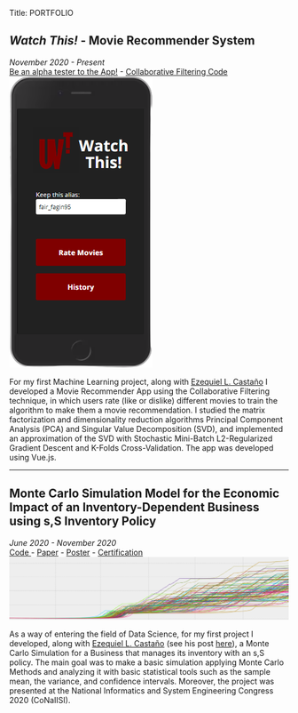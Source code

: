 Title: PORTFOLIO

## *Watch This!* - Movie Recommender System
<div class="portfolio-project-header">
    <div class="portfolio-project-header-date">
        <i>November 2020 - Present</i>
    </div>
    <div class="portfolio-project-header-links">
        <a target="/blank" href="https://elc.github.io/WatchThis/">Be an alpha tester to the App!</a> - <a target="/blank" href="../collaborative-filtering.html">Collaborative Filtering Code</i></a>
    </div>
</div> 

<div class="portfolio-with-vertical-image">
    <div class="portfolio-with-vertical-image-image">
        <img class="portfolio-vertical-image" src='{static}../../content/images/watch_this_interface.png'>
    </div>
    <div class="portfolio-with-vertical-image-text">
        <p>For my first Machine Learning project, along with <a href="https://elc.github.io" target="_blank">Ezequiel L. Castaño</a> I developed a Movie Recommender App using the Collaborative Filtering technique, in which users rate (like or dislike) different movies to train the algorithm to make them a movie recommendation. I studied the matrix factorization and dimensionality reduction algorithms Principal Component Analysis (PCA) and Singular Value Decomposition (SVD), and implemented an approximation of the SVD with Stochastic Mini-Batch L2-Regularized Gradient Descent and K-Folds Cross-Validation. The app was developed using Vue.js.</p>
    </div>
</div>


<hr>


## Monte Carlo Simulation Model for the Economic Impact of an Inventory-Dependent Business using s,S Inventory Policy
<div class="portfolio-project-header">
    <div class="portfolio-project-header-date">
        <i>June 2020 - November 2020</i>
    </div>
    <div class="portfolio-project-header-links">
        <a target="/blank" href="https://github.com/gastonamengual/Monte-Carlo-Simulation-Economic-Impact-s-S-Inventory-Policy">Code <i class="fa fa-github"></i></a> - <a target="/blank" href="{static}../documents/project_1_paper.pdf">Paper</a> - <a target="/blank" href="{static}../documents/project_1_poster.pdf">Poster</a> - <a target="/blank" href="{static}../documents/project_1_certification.pdf">Certification</a>
    </div>
</div>

<img class="portfolio-horizontal-image" src='{static}../../content/images/project_1_image.png'>

<br>

<p>As a way of entering the field of Data Science, for my first project I developed, along with <a href="https://elc.github.io" target="_blank">Ezequiel L. Castaño</a> (see his post <a href="https://elc.github.io/projects/#simulation-projects" target="_blank">here</a>), a Monte Carlo Simulation for a Business that manages its inventory with an s,S policy. The main goal was to make a basic simulation applying Monte Carlo Methods and analyzing it with basic statistical tools such as the sample mean, the variance, and confidence intervals. Moreover, the project was presented at the National Informatics and System Engineering Congress 2020 (CoNaIISI).</p>